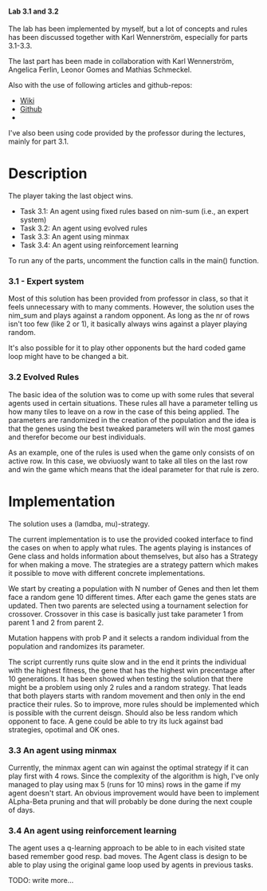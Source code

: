 #### Lab 3.1 and 3.2

The lab has been implemented by myself, but a lot of concepts and rules has been discussed together with Karl Wennerström, especially for parts 3.1-3.3.

The last part has been made in collaboration with Karl Wennerström, Angelica Ferlin, Leonor Gomes and Mathias Schmeckel.

Also with the use of following articles and github-repos:
- [Wiki](https://en.wikipedia.org/wiki/Q-learning)
- [Github](https://github.com/abelmariam/nimPy)
- 

I've also been using code provided by the professor during the lectures, mainly for part 3.1.

# Description
The player taking the last object wins.

- Task 3.1: An agent using fixed rules based on nim-sum (i.e., an expert system)
- Task 3.2: An agent using evolved rules
- Task 3.3: An agent using minmax
- Task 3.4: An agent using reinforcement learning


To run any of the parts, uncomment the function calls in the main() function.



### 3.1 - Expert system

Most of this solution has been provided from professor in class, so that it feels unnecessary
with to many comments. However, the solution uses the nim_sum and plays against a random opponent. As long as the nr 
of rows isn't too few (like 2 or 1), it basically always wins against a player playing random.

It's also possible for it to play other opponents but the hard coded game loop might have to be changed a bit.


### 3.2 Evolved Rules
The basic idea of the solution was to come up with some rules that several agents used in certain situations. These rules all
have a parameter telling us how many tiles to leave on a row in the case of this being applied. The parameters are randomized in the 
creation of the population and the idea is that the genes using the best tweaked parameters will win the most games and therefor become
our best individuals.

As an example, one of the rules is used when the game only consists of on active row. In this case, we obviuosly want to take all tiles on the last row 
and win the game which means that the ideal parameter for that rule is zero.

# Implementation 
The solution uses a (lamdba, mu)-strategy.

The current implementation is to use the provided cooked interface to find the cases on when to apply what rules. The agents playing is instances of 
Gene class and holds information about themselves, but also has a Strategy for when making a move. The strategies are a strategy pattern which makes it possible
to move with different concrete implementations.

We start by creating a population with N number of Genes and then let them face a random gene 10 different times. After each game the genes stats are updated.
Then two parents are selected using a tournament selection for crossover. Crossover in this case is basically just take parameter 1 from parent 1 and 2 from parent 2.

Mutation happens with prob P and it selects a random individual from the population and randomizes its parameter. 

The script currently runs quite slow and in the end it prints the individual with the highest fitness, the gene that has the highest win precentage after
10 generations. It has been showed when testing the solution that there might be a problem using only 2 rules and a random strategy. That leads that both players
starts with random movement and then only in the end practice their rules. So to improve, more rules should be implemented which is possible with the current deisgn.
Should also be less random which opponent to face. A gene could be able to try its luck against bad strategies, opotimal and OK ones.


### 3.3 An agent using minmax

Currently, the minmax agent can win against the optimal strategy if it can play first with 4 rows. Since the complexity of the algorithm is high, I've only managed to play
using max 5 (runs for 10 mins) rows in the game if my agent doesn't start. An obvious improvement would have been to implement ALpha-Beta pruning and that will probably be done during the next 
couple of days.



### 3.4 An agent using reinforcement learning
The agent uses a q-learning approach to be able to in each visited state based remember good resp. bad moves. The Agent class is
design to be able to play using the original game loop used by agents in previous tasks.

TODO: write more...

